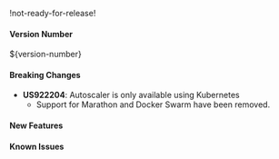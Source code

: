!not-ready-for-release!

#### Version Number
${version-number}

#### Breaking Changes
- **US922204**: Autoscaler is only available using Kubernetes
  - Support for Marathon and Docker Swarm have been removed.

#### New Features

#### Known Issues

